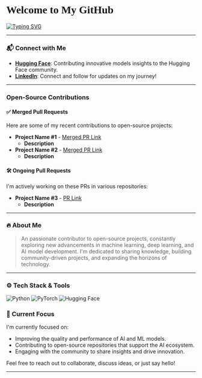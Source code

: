 # Welcome to My GitHub 🚀

[![Typing SVG](https://readme-typing-svg.herokuapp.com?font=Roboto&weight=700&size=22&pause=1000&color=2F6755&center=true&width=435&lines=Hello+There!+I'm+Parag+Ekbote.;Open-source+Contributor.;Builder+with+AI+to+Attain+New+Insights)](https://git.io/typing-svg)

---

### 📬 Connect with Me
- **[Hugging Face](https://huggingface.co/AINovice2005)**: Contributing innovative models insights to the Hugging Face community.
- **[LinkedIn](https://www.linkedin.com/in/parag-ekbote/)**: Connect and follow for updates on my journey!

---

###  Open-Source Contributions

#### ✅ Merged Pull Requests
Here are some of my recent contributions to open-source projects:
- **Project Name #1** - [Merged PR Link](https://github.com/project/repo/pull/1)
  - **Description**
- **Project Name #2** - [Merged PR Link](https://github.com/project/repo/pull/2)
  - **Description**
  


#### 🛠️ Ongoing Pull Requests
I'm actively working on these PRs in various repositories:
- **Project Name #3** - [PR Link](https://github.com/project/repo/pull/3)
  - **Description**




---

### 🔥 About Me
> An passionate contributor to open-source projects, constantly exploring new advancements in machine learning, deep learning, and AI model development. I'm dedicated to sharing knowledge, building community-driven projects, and expanding the horizons of technology.

---

### ⚙️ Tech Stack & Tools
<p align="left">
  <img src="https://img.shields.io/badge/Python-FFD43B?style=for-the-badge&logo=python&logoColor=blue" alt="Python" />
  <img src="https://img.shields.io/badge/Pytorch-EE4C2C?style=for-the-badge&logo=pytorch&logoColor=white" alt="PyTorch" />
  <img src="https://img.shields.io/badge/Hugging%20Face-FFD43B?style=for-the-badge&logo=huggingface&logoColor=white" alt="Hugging Face" />
  <!-- Add more badges as relevant to your stack -->
</p>



### 🌱 Current Focus
I'm currently focused on:
- Improving the quality and performance of AI and ML models.
- Contributing to open-source repositories that support the AI ecosystem.
- Engaging with the community to share insights and drive innovation.

Feel free to reach out to collaborate, discuss ideas, or just say hello!

---

<!-- Stylish Fonts for Headers -->
<style>
  h1 {
    font-family: 'Pacifico', cursive;
  }
</style>

